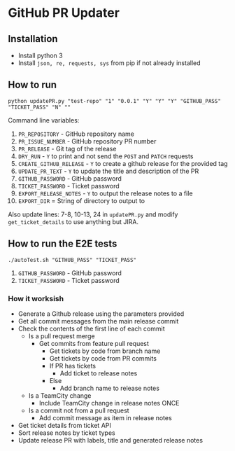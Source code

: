 # GitHub PR Updater

## Installation

- Install python 3
- Install `json, re, requests, sys` from pip if not already installed

## How to run

`python updatePR.py "test-repo" "1" "0.0.1" "Y" "Y" "Y" "GITHUB_PASS" "TICKET_PASS" "N" ""`

Command line variables:

1. `PR_REPOSITORY` - GitHub repository name
2. `PR_ISSUE_NUMBER` - GitHub repository PR number
3. `PR_RELEASE` - Git tag of the release
4. `DRY_RUN` - `Y` to print and not send the `POST` and `PATCH` requests
5. `CREATE_GITHUB_RELEASE` - `Y` to create a github release for the provided tag
6. `UPDATE_PR_TEXT` - `Y` to update the title and description of the PR
7. `GITHUB_PASSWORD` - GitHub password
8. `TICKET_PASSWORD` - Ticket password
9. `EXPORT_RELEASE_NOTES` - `Y` to output the release notes to a file
10. `EXPORT_DIR` = String of directory to output to

Also update lines: 7-8, 10-13, 24 in `updatePR.py` and modify `get_ticket_details` to use anything but JIRA.

## How to run the E2E tests

`./autoTest.sh "GITHUB_PASS" "TICKET_PASS"`

1. `GITHUB_PASSWORD` - GitHub password
2. `TICKET_PASSWORD` - Ticket password

### How it worksish

- Generate a Github release using the parameters provided
- Get all commit messages from the main release commit
- Check the contents of the first line of each commit
  - Is a pull request merge
    - Get commits from feature pull request
      - Get tickets by code from branch name
      - Get tickets by code from PR commits
      - If PR has tickets
        - Add ticket to release notes
      - Else
        - Add branch name to release notes
  - Is a TeamCity change
    - Include TeamCity change in release notes ONCE
  - Is a commit not from a pull request
    - Add commit message as item in release notes
- Get ticket details from ticket API
- Sort release notes by ticket types
- Update release PR with labels, title and generated release notes
